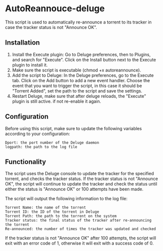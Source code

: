 # AutoReannouce-deluge
This script is used to automatically re-announce a torrent to its tracker in case the tracker status is not "Announce OK".

## Installation
1. Install the Execute plugin: Go to Deluge preferences, then to Plugins, and search for "Execute". Click on the Install button next to the Execute plugin to install it.
2. Make sure the script is executable (chmod +x autoreannounce).
3. Add the script to Deluge: In the Deluge preferences, go to the Execute tab. Click on the Add button to add a new event handler. Choose the event that you want to trigger the script, in this case it should be "Torrent Added", set the path to the script and save the settings.
4. Restart Deluge, make sure that after deluge reloads, the "Execute" plugin is still active. if not re-enable it again.

## Configuration

Before using this script, make sure to update the following variables according to your configuration:

    Dport: the port number of the Deluge daemon
    logpath: the path to the log file

## Functionality

The script uses the Deluge console to update the tracker for the specified torrent, and checks the tracker status. If the tracker status is not "Announce OK", the script will continue to update the tracker and check the status until either the status is "Announce OK" or 100 attempts have been made.

The script will output the following information to the log file:

    Torrent Name: the name of the torrent
    Torrent ID: the ID of the torrent in Deluge
    Torrent Path: the path to the torrent on the system
    Tracker status: the final status of the tracker after re-announcing the torrent
    Re-announced: the number of times the tracker was updated and checked

If the tracker status is not "Announce OK" after 100 attempts, the script will exit with an error code of 1, otherwise it will exit with a success code of 0.
